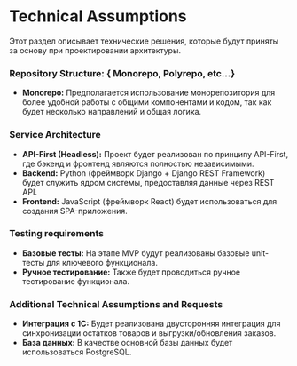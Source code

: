 # **Technical Assumptions**

Этот раздел описывает технические решения, которые будут приняты за основу при проектировании архитектуры.

### **Repository Structure: { Monorepo, Polyrepo, etc...}**

* **Monorepo:** Предполагается использование монорепозитория для более удобной работы с общими компонентами и кодом, так как будет несколько направлений и общая логика.

### **Service Architecture**

* **API-First (Headless):** Проект будет реализован по принципу API-First, где бэкенд и фронтенд являются полностью независимыми.  
* **Backend:** Python (фреймворк Django \+ Django REST Framework) будет служить ядром системы, предоставляя данные через REST API.  
* **Frontend:** JavaScript (фреймворк React) будет использоваться для создания SPA-приложения.

### **Testing requirements**

* **Базовые тесты:** На этапе MVP будут реализованы базовые unit-тесты для ключевого функционала.  
* **Ручное тестирование:** Также будет проводиться ручное тестирование функционала.

### **Additional Technical Assumptions and Requests**

* **Интеграция с 1С:** Будет реализована двусторонняя интеграция для синхронизации остатков товаров и выгрузки/обновления заказов.  
* **База данных:** В качестве основной базы данных будет использоваться PostgreSQL.
